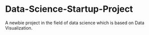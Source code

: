 # Data-Science-Startup-Project
A newbie project in the field of data science which is  based on Data Visualization.
